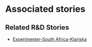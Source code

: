 # Associated stories

<!-- !!DO NOT REMOVE!! start autogenerated hyperlinks -->
## Related R&D Stories
- [Experimenter\-South Africa\-Klariska ](/stories/?doc=Experimenters_ZAF)
<!-- !!DO NOT REMOVE!! end autogenerated hyperlinks -->